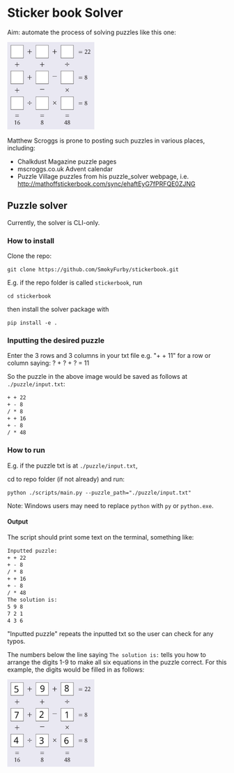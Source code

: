 # Sticker book Solver
Aim: automate the process of solving puzzles like this one:

<img src="./attachments/puzzle.png" width="200" height="200" />

Matthew Scroggs is prone to posting such puzzles in various places, including:
- Chalkdust Magazine puzzle pages
- mscroggs.co.uk Advent calendar
- Puzzle Village puzzles from his puzzle_solver webpage, i.e. http://mathoffstickerbook.com/sync/ehaftEyG7fPRFQE0ZJNG

## Puzzle solver
Currently, the solver is CLI-only.

### How to install
Clone the repo:
```shell
git clone https://github.com/SmokyFurby/stickerbook.git
```
E.g. if the repo folder is called `stickerbook`, run
```shell
cd stickerbook
```

then install the solver package with
```shell
pip install -e .
```

### Inputting the desired puzzle
Enter the 3 rows and 3 columns in your txt file e.g. "+ + 11" for a row or column saying: ? + ? + ? = 11

So the puzzle in the above image would be saved as follows at `./puzzle/input.txt`:
```
+ + 22
+ - 8
/ * 8
+ + 16
+ - 8
/ * 48
```

### How to run
E.g. if the puzzle txt is at `./puzzle/input.txt`, 

cd to repo folder (if not already) and run:
```shell
python ./scripts/main.py --puzzle_path="./puzzle/input.txt"
```
Note: Windows users may need to replace `python` with `py` or `python.exe`.

#### Output
The script should print some text on the terminal, something like:
```
Inputted puzzle:
+ + 22
+ - 8
/ * 8
+ + 16
+ - 8
/ * 48
The solution is:
5 9 8
7 2 1
4 3 6
```
"Inputted puzzle" repeats the inputted txt so the user can check for any typos.

The numbers below the line saying `The solution is:` tells you how to arrange the digits 1-9 to make all six equations in the puzzle correct. For this example, the digits would be filled in as follows:

<img src="./attachments/puzzle_solved.png" width="200" height="200" />
